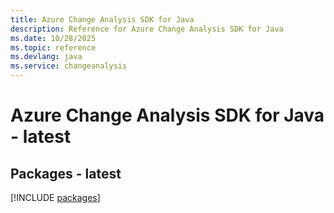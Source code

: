 ```yaml
---
title: Azure Change Analysis SDK for Java
description: Reference for Azure Change Analysis SDK for Java
ms.date: 10/28/2025
ms.topic: reference
ms.devlang: java
ms.service: changeanalysis
---
```

# Azure Change Analysis SDK for Java - latest
## Packages - latest
[!INCLUDE [packages](change-analysis-index.md)]